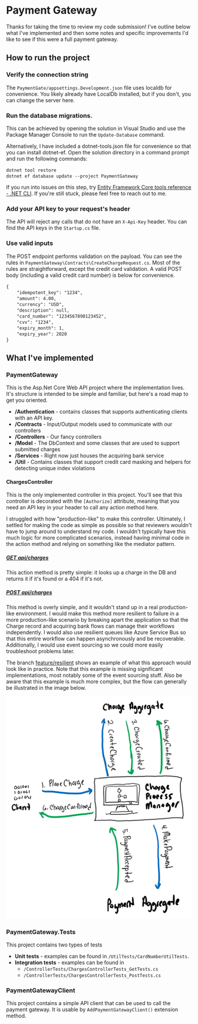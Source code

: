 

# Payment Gateway
Thanks for taking the time to review my code submission! I've outline below what I've implemented and then some notes and specific improvements I'd like to see if this were a full payment gateway.

## How to run the project

### Verify the connection string
The `PaymentGate/appsettings.Development.json` file uses localdb for convenience. You likely already have LocalDb installed, but if you don't, you can change the server here.

### Run the database migrations.
This can be achieved by opening the solution in Visual Studio and use the Package Manager Console to run the `Update-Database` command.

Alternatively, I have included a dotnet-tools.json file for convenience so that you can install dotnet-ef. Open the solution directory in a command prompt and run the following commands:

```
dotnet tool restore
dotnet ef database update --project PaymentGateway
```

If you run into issues on this step, try [Entity Framework Core tools reference - .NET CLI](https://docs.microsoft.com/en-us/ef/core/miscellaneous/cli/dotnet). If you're still stuck, please feel free to reach out to me.

### Add your API key to your request's header

The API will reject any calls that do not have an `X-Api-Key` header. You can find the API keys in the `Startup.cs` file.

### Use valid inputs

The POST endpoint performs validation on the payload. You can see the rules in `PaymentGateway\Contracts\CreateChargeRequest.cs`. Most of the rules are straightforward, except the credit card validation. A valid POST body (including a valid credit card number) is below for convenience.

```
{
	"idempotent_key": "1234",
	"amount": 4.00,
	"currency": "USD",
	"description": null,
	"card_number": "1234567890123452",
	"cvv": "1234",
	"expiry_month": 1,
	"expiry_year": 2020
}
```

## What I've implemented

### PaymentGateway
This is the Asp.Net Core Web API project where the implementation lives. It's structure is intended to be simple and familiar, but here's a road map to get you oriented.

- **/Authentication** - contains classes that supports authenticating clients with an API key.
- **/Contracts** - Input/Output models used to communicate with our controllers
- **/Controllers** - Our fancy controllers
- **/Model** - The DbContext and some classes that are used to support submitted charges
- **/Services** - Right now just houses the acquiring bank service
- **/Util** - Contains classes that support credit card masking and helpers for detecting unique index violations

#### ChargesController
This is the only implemented controller in this project. You'll see that this controller is decorated with the `[Authorize]` attribute, meaning that you need an API key in your header to call any action method here.

I struggled with how "production-like" to make this controller. Ultimately, I settled for making the code as simple as possible so that reviewers wouldn't have to jump around to understand my code. I wouldn't typically have this much logic for more complicated scenarios, instead having minimal code in the action method and relying on something like the mediator pattern.

##### [GET api/charges](https://github.com/michaelnero/PaymentGateway/blob/7c13466e0d208ba7b9545245d081adb80d272d59/PaymentGateway/Controllers/ChargesController.cs#L34)
This action method is pretty simple: it looks up a charge in the DB and returns it if it's found or a 404 if it's not.

##### [POST api/charges](https://github.com/michaelnero/PaymentGateway/blob/7c13466e0d208ba7b9545245d081adb80d272d59/PaymentGateway/Controllers/ChargesController.cs#L51)
This method is overly simple, and it wouldn't stand up in a real production-like environment. I would make this method more resilient to failure in a more production-like scenario by breaking apart the application so that the Charge record and acquiring bank flows can manage their workflows independently. I would also use resilient queues like Azure Service Bus so that this entire workflow can happen asynchronously and be recoverable. Additionally, I would use event sourcing so we could more easily troubleshoot problems later.

The branch [feature/resilient](https://github.com/michaelnero/PaymentGateway/tree/feature/resilient) shows an example of what this approach would look like in practice. Note that this example is missing significant implementations, most notably some of the event sourcing stuff. Also be aware that this example is much more complex, but the flow can generally be illustrated in the image below.

![ChargeProcessManager flow](ChargeProcessManager.png)

### PaymentGateway.Tests
This project contains two types of tests
 - **Unit tests** - examples can be found in `/UtilTests/CardNumberUtilTests`.
 - **Integration tests** - examples can be found in
   - `/ControllerTests/ChargesControllerTests_GetTests.cs`
   - `/ControllerTests/ChargesControllerTests_PostTests.cs`

### PaymentGatewayClient
This project contains a simple API client that can be used to call the payment gateway. It is usable by `AddPaymentGatewayClient()` extension method.
